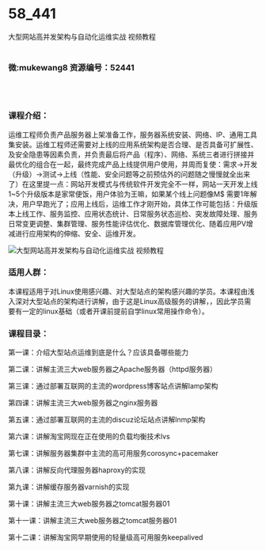 # 58_441
大型网站高并发架构与自动化运维实战 视频教程
<br/></br>
<h3>微:mukewang8 资源编号：52441</h3>
<br/></br>
<h3>课程介绍：</h3>
<p>运维工程师负责产品服务器上架准备工作，服务器系统安装、网络、IP、通用工具集安装。运维工程师还需要对上线的应用系统架构是否合理、是否具备可扩展性、及安全隐患等因素负责，并负责最后将产品（程序）、网络、系统三者进行拼接并最优化的组合在一起，最终完成产品上线提供用户使用，并周而复使：需求-&gt;开发（升级）-&gt;测试-&gt;上线（性能、安全问题等之前预估外的问题随之慢慢就全出来了）在这里提一点：网站开发模式与传统软件开发完全不一样，网站一天开发上线1~5个升级版本是家常便饭，用户体验为王嘛，如果某个线上问题像M$ 需要1年解决，用户早跑光了；应用上线后，运维工作才刚开始，具体工作可能包括：升级版本上线工作、服务监控、应用状态统计、日常服务状态巡检、突发故障处理、服务日常变更调整、集群管理、服务性能评估优化、数据库管理优化、随着应用PV增减进行应用架构的伸缩、安全、运维开发。</p>
<p><img src="https://www.ko996.com/wp-content/uploads/img/2018/02/2-36-300x165.png" alt="大型网站高并发架构与自动化运维实战 视频教程"></p>
<h3>适用人群：</h3>
<p>本课程适用于对Linux使用感兴趣、对大型站点的架构感兴趣的学员。本课程由浅入深对大型站点的架构进行讲解，由于这是Linux高级服务的讲解，，因此学员需要有一定的linux基础（或者开课前提前自学linux常用操作命令）。</p>
<h3>课程目录：</h3>
<p>第一课：介绍大型站点运维到底是什么？应该具备哪些能力</p>
<p>第二课：讲解主流三大web服务器之Apache服务器（httpd服务器）</p>
<p>第三课：通过部署互联网的主流的wordpress博客站点讲解lamp架构</p>
<p>第四课：讲解主流三大web服务器之nginx服务器</p>
<p>第五课：通过部署互联网的主流的discuz论坛站点讲解lnmp架构</p>
<p>第六课：讲解淘宝网现在正在使用的负载均衡技术lvs</p>
<p>第七课：讲解服务器集群中主流的高可用服务corosync+pacemaker</p>
<p>第八课：讲解反向代理服务器haproxy的实现</p>
<p>第九课：讲解缓存服务器varnish的实现</p>
<p>第十课：讲解主流三大web服务器之tomcat服务器01</p>
<p>第十一课：讲解主流三大web服务器之tomcat服务器01</p>
<p>第十二课：讲解淘宝网早期使用的轻量级高可用服务keepalived</p>
